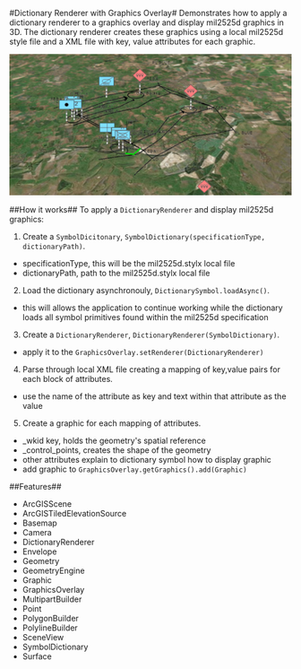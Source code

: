 #Dictionary Renderer with Graphics Overlay#
Demonstrates how to apply a dictionary renderer to a graphics overlay and display mil2525d graphics in 3D. 
The dictionary renderer creates these graphics using a local mil2525d style file and a XML file with key, 
value attributes for each graphic.

![](DictionaryRendererGraphicsOverlay3D.png)

##How it works##
To apply a `DictionaryRenderer` and display mil2525d graphics:

1.  Create a `SymbolDicitonary`, `SymbolDictionary(specificationType, dictionaryPath)`.
  - specificationType, this will be the mil2525d.stylx local file
  - dictionaryPath,  path to the mil2525d.stylx local file
2. Load the dictionary asynchronouly, `DictionarySymbol.loadAsync()`.
  - this will allows the application to continue working while the dictionary loads all symbol primitives found within the mil2525d specification
3. Create a `DictionaryRenderer`, `DictionaryRenderer(SymbolDictionary)`.
  - apply it to the `GraphicsOverlay.setRenderer(DictionaryRenderer)`
4. Parse through local XML file creating a mapping of key,value pairs for each block of attributes.
  - use the name of the attribute as key and text within that attribute as the value
5. Create a graphic for each mapping of attributes.
  - _wkid key, holds the geometry's spatial reference
  - _control_points, creates the shape of the geometry
  - other attributes explain to dictionary symbol how to display graphic
  - add graphic to `GraphicsOverlay.getGraphics().add(Graphic)`

##Features##
- ArcGISScene
- ArcGISTiledElevationSource
- Basemap
- Camera
- DictionaryRenderer
- Envelope
- Geometry
- GeometryEngine
- Graphic
- GraphicsOverlay
- MultipartBuilder
- Point
- PolygonBuilder
- PolylineBuilder
- SceneView
- SymbolDictionary
- Surface

